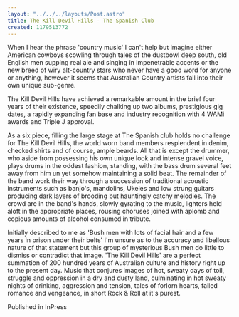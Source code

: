 ```yaml
---
layout: "../../../layouts/Post.astro"
title: The Kill Devil Hills - The Spanish Club
created: 1179513772
---
```

When I hear the phrase 'country music' I can't help but imagine either American cowboys scowling through tales of the dustbowl deep south, old English men supping real ale and singing in impenetrable accents or the new breed of wiry alt-country stars who never have a good word for anyone or anything, however it seems that Australian Country artists fall into their own unique sub-genre.

The Kill Devil Hills have achieved a remarkable amount in the brief four years of their existence, speedily chalking up two albums, prestigious gig dates, a rapidly expanding fan base and industry recognition with 4 WAMi awards and Triple J approval.

As a six piece, filling the large stage at The Spanish club holds no challenge for The Kill Devil Hills, the world worn band members resplendent in denim, checked shirts and of course, ample beards. All that is except the drummer, who aside from possessing his own unique look and intense gravel voice, plays drums in the oddest fashion, standing, with the bass drum several feet away from him un yet somehow maintaining a solid beat. The remainder of the band work their way through a succession of traditional acoustic instruments such as banjo's, mandolins, Ukeles and low strung guitars producing dark layers of brooding but hauntingly catchy melodies. The crowd are in the band's hands, slowly gyrating to the music, lighters held aloft in the appropriate places, rousing choruses joined with aplomb and copious amounts of alcohol consumed in tribute.

Initially described to me as 'Bush men with lots of facial hair and a few years in prison under their belts' I'm unsure as to the accuracy and libellous nature of that statement but this group of mysterious Bush men do little to dismiss or contradict that image. 'The Kill Devil Hills' are a perfect summation of 200 hundred years of Australian culture and history right up to the present day. Music that conjures images of hot, sweaty days of toil, struggle and oppression in a dry and dusty land, culminating in hot sweaty nights of drinking, aggression and tension, tales of forlorn hearts, failed romance and vengeance, in short Rock & Roll at it's purest. 


Published in InPress
